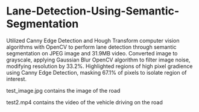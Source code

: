 # Lane-Detection-Using-Semantic-Segmentation
Utilized Canny Edge Detection and Hough Transform computer vision algorithms with OpenCV to perform lane detection through semantic segmentation on JPEG image and 31.9MB video. Converted image to grayscale, applying Gaussian Blur OpenCV algorithm to filter image noise, modifying resolution by 33.2%. Highlighted regions of high pixel gradience using Canny Edge Detection, masking 67.1% of pixels to isolate region of interest.

test_image.jpg contains the image of the road

test2.mp4 contains the video of the vehicle driving on the road